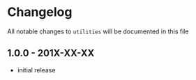 # Changelog

All notable changes to `utilities` will be documented in this file

## 1.0.0 - 201X-XX-XX

- initial release
